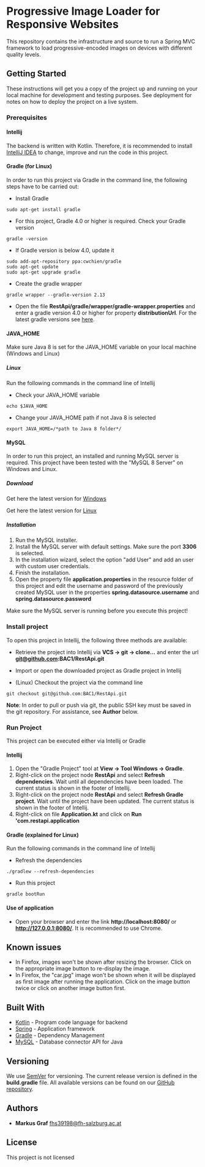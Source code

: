 # Progressive Image Loader for Responsive Websites

This repository contains the infrastructure and source to run a Spring MVC framework to load progressive-encoded
images on devices with different quality levels. 

## Getting Started

These instructions will get you a copy of the project up and running on your local machine for development 
and testing purposes. See deployment for notes on how to deploy the project on a live system.

### Prerequisites

#### Intellij

The backend is written with Kotlin. Therefore, it is recommended to install 
[IntelliJ IDEA](https://www.jetbrains.com/idea/) to change, improve and run the code in this project.

#### Gradle (for Linux)

In order to run this project via Gradle in the command line, the following steps have to be carried out:

* Install Gradle

```
sudo apt-get install gradle
```

* For this project, Gradle 4.0 or higher is required. Check your Gradle version

```
gradle -version
```

* If Gradle version is below 4.0, update it

```
sudo add-apt-repository ppa:cwchien/gradle
sudo apt-get update 
sudo apt-get upgrade gradle
```

* Create the gradle wrapper

```
gradle wrapper --gradle-version 2.13
```

* Open the file **RestApi/gradle/wrapper/gradle-wrapper.properties** and enter a gradle version 4.0 or higher
for property **distributionUrl**. For the latest gradle versions see [here](https://services.gradle.org/distributions/).

#### JAVA_HOME
Make sure Java 8 is set for the JAVA_HOME variable on your local machine (Windows and Linux)

##### Linux
Run the following commands in the command line of Intellij

* Check your JAVA_HOME variable
```
echo $JAVA_HOME
```

* Change your JAVA_HOME path if not Java 8 is selected
```
export JAVA_HOME=/*path to Java 8 folder*/
```

#### MySQL
In order to run this project, an installed and running MySQL server is required. This project have been tested 
with the "MySQL 8 Server" on Windows and Linux. 

##### Download

Get here the latest version for [Windows](https://dev.mysql.com/doc/refman/8.0/en/windows-installation.html)

Get here the latest version for [Linux](https://dev.mysql.com/doc/refman/8.0/en/linux-installation.html)

##### Installation
1. Run the MySQL installer.
2. Install the MySQL server with default settings. Make sure the port **3306** is selected.
3. In the installation wizard, select the option "add User" and add an user with custom user credentials.
4. Finish the installation.
5. Open the property file **application.properties** in the resource folder of this project and edit the username and
password of the previously created MySQL user in the properties **spring.datasource.username** and 
**spring.datasource.password**

Make sure the MySQL server is running before you execute this project!

### Install project
To open this project in Intellij, the following three methods are available:

* Retrieve the project into Intellij via **VCS -> git -> clone...** and enter the url **git@github.com:BAC1/RestApi.git**

* Import or open the downloaded project as Gradle project in Intellij

* (Linux) Checkout the project via the command line
```
git checkout git@github.com:BAC1/RestApi.git
```

**Note**: In order to pull or push via git, the public SSH key must be saved in the git repository. For assistance,
see **Author** below.

### Run Project

This project can be executed either via Intellij or Gradle

#### Intellij

1. Open the "Gradle Project" tool at **View -> Tool Windows -> Gradle**.
2. Right-click on the project node **RestApi** and select **Refresh dependencies**. Wait until all dependencies have 
been loaded. The current status is shown in the footer of Intellij.
3. Right-click on the project node **RestApi** and select **Refresh Gradle project**. Wait until the project have 
been updated. The current status is shown in the footer of Intellij.
4. Right-click on file **Application.kt** and click on **Run 'com.restapi.application**

#### Gradle (explained for Linux)
Run the following commands in the command line of Intellij

* Refresh the dependencies
```
./gradlew --refresh-dependencies
```

* Run this project
```
gradle bootRun
```

#### Use of application
* Open your browser and enter the link **http://localhost:8080/** or **http://127.0.0.1:8080/**. It is recommended to
use Chrome.

## Known issues
* In Firefox, images won't be shown after resizing the browser. Click on the appropriate image button to re-display the
image.
* In Firefox, the "car.jpg" image won't be shown when it will be displayed as first image after running the application.
Click on the image button twice or click on another image button first.

## Built With

* [Kotlin](https://kotlinlang.org/) - Program code language for backend
* [Spring](https://spring.io/) - Application framework
* [Gradle](https://gradle.org/) - Dependency Management
* [MySQL](https://www.mysql.com/) - Database connector API for Java

## Versioning

We use [SemVer](http://semver.org/) for versioning. The current release version is defined in the **build.gradle** 
file. All available versions can be found on our [GitHub repository](https://github.com/BAC1/RestApi/tags). 

## Authors

* **Markus Graf**           <fhs39198@fh-salzburg.ac.at>

## License

This project is not licensed